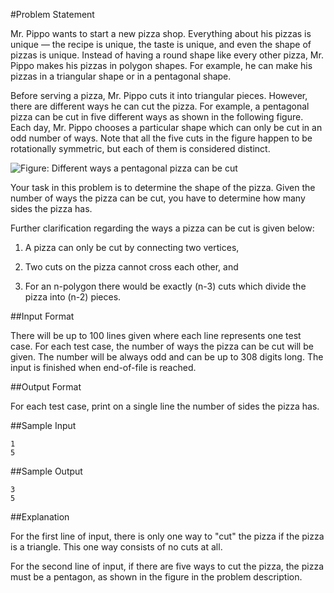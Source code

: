 #Problem Statement

Mr. Pippo wants to start a new pizza shop. Everything about his pizzas is unique — the recipe is unique, the taste is unique, and even the shape of pizzas is unique. Instead of having a round shape like every other pizza, Mr. Pippo makes his pizzas in polygon shapes. For example, he can make his pizzas in a triangular shape or in a pentagonal shape.

Before serving a pizza, Mr. Pippo cuts it into triangular pieces. However, there are different ways he can cut the pizza. For example, a pentagonal pizza can be cut in five different ways as shown in the following figure. Each day, Mr. Pippo chooses a particular shape which can only be cut in an odd number of ways. Note that all the five cuts in the figure happen to be rotationally symmetric, but each of them is considered distinct.

![Figure: Different ways a pentagonal pizza can be cut](https://s3.amazonaws.com/hr-challenge-images/0/1435509669-ce8c0913d8-fig1.png)

Your task in this problem is to determine the shape of the pizza. Given the number of ways the pizza can be cut, you have to determine how many sides the pizza has.

Further clarification regarding the ways a pizza can be cut is given below:

1. A pizza can only be cut by connecting two vertices,

2. Two cuts on the pizza cannot cross each other, and
3. For an n-polygon there would be exactly (n-3) cuts which divide the pizza into (n-2) pieces.

##Input Format

There will be up to 100 lines given where each line represents one test case. For each test case, the number of ways the pizza can be cut will be given. The number will be always odd and can be up to 308 digits long. The input is finished when end-of-file is reached.

##Output Format

For each test case, print on a single line the number of sides the pizza has.

##Sample Input
```
1
5
```
##Sample Output
```
3
5
```
##Explanation

For the first line of input, there is only one way to "cut" the pizza if the pizza is a triangle. This one way consists of no cuts at all.

For the second line of input, if there are five ways to cut the pizza, the pizza must be a pentagon, as shown in the figure in the problem description.
